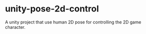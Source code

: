 # unity-pose-2d-control
A unity project that use human 2D pose for controlling the 2D game character.
